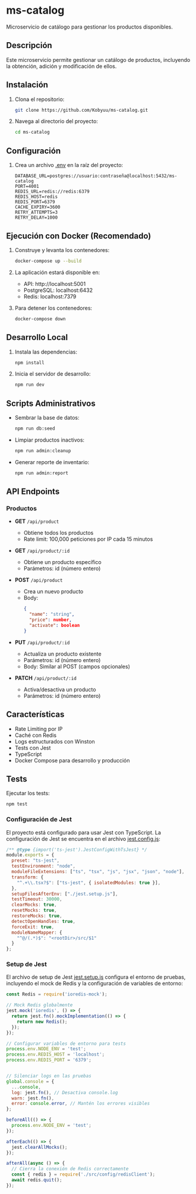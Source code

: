 # ms-catalog

Microservicio de catálogo para gestionar los productos disponibles.

## Descripción

Este microservicio permite gestionar un catálogo de productos, incluyendo la obtención, adición y modificación de ellos.

## Instalación

1. Clona el repositorio:
    ```sh
    git clone https://github.com/Kobyuu/ms-catalog.git
    ```
2. Navega al directorio del proyecto:
    ```sh
    cd ms-catalog
    ```

## Configuración

1. Crea un archivo [.env](http://_vscodecontentref_/1) en la raíz del proyecto:
    ```env
    DATABASE_URL=postgres://usuario:contraseña@localhost:5432/ms-catalog
    PORT=4001
    REDIS_URL=redis://redis:6379
    REDIS_HOST=redis
    REDIS_PORT=6379
    CACHE_EXPIRY=3600
    RETRY_ATTEMPTS=3
    RETRY_DELAY=1000
    ```

## Ejecución con Docker (Recomendado)

1. Construye y levanta los contenedores:
    ```sh
    docker-compose up --build
    ```

2. La aplicación estará disponible en:
    - API: http://localhost:5001
    - PostgreSQL: localhost:6432
    - Redis: localhost:7379

3. Para detener los contenedores:
    ```sh
    docker-compose down
    ```

## Desarrollo Local

1. Instala las dependencias:
    ```sh
    npm install
    ```

2. Inicia el servidor de desarrollo:
    ```sh
    npm run dev
    ```

## Scripts Administrativos

- Sembrar la base de datos:
    ```sh
    npm run db:seed
    ```

- Limpiar productos inactivos:
    ```sh
    npm run admin:cleanup
    ```

- Generar reporte de inventario:
    ```sh
    npm run admin:report
    ```

## API Endpoints

### Productos

- **GET** `/api/product`
  - Obtiene todos los productos
  - Rate limit: 100,000 peticiones por IP cada 15 minutos

- **GET** `/api/product/:id`
  - Obtiene un producto específico
  - Parámetros: id (número entero)

- **POST** `/api/product`
  - Crea un nuevo producto
  - Body:
    ```json
    {
      "name": "string", 
      "price": number,
      "activate": boolean
    }
    ```

- **PUT** `/api/product/:id`
  - Actualiza un producto existente
  - Parámetros: id (número entero)
  - Body: Similar al POST (campos opcionales)

- **PATCH** `/api/product/:id`
  - Activa/desactiva un producto
  - Parámetros: id (número entero)

## Características

- Rate Limiting por IP
- Caché con Redis
- Logs estructurados con Winston
- Tests con Jest
- TypeScript
- Docker Compose para desarrollo y producción

## Tests

Ejecutar los tests:
```sh
npm test
```

### Configuración de Jest

El proyecto está configurado para usar Jest con TypeScript. La configuración de Jest se encuentra en el archivo [jest.config.js](jest.config.js):

```javascript
/** @type {import('ts-jest').JestConfigWithTsJest} */
module.exports = {
  preset: "ts-jest",
  testEnvironment: "node",
  moduleFileExtensions: ["ts", "tsx", "js", "jsx", "json", "node"],
  transform: {
    "^.+\\.tsx?$": ["ts-jest", { isolatedModules: true }],
  },
  setupFilesAfterEnv: ["./jest.setup.js"],
  testTimeout: 30000,
  clearMocks: true,
  resetMocks: true,
  restoreMocks: true,
  detectOpenHandles: true,
  forceExit: true,
  moduleNameMapper: {
    "^@/(.*)$": "<rootDir>/src/$1"
  }
};
```

### Setup de Jest

El archivo de setup de Jest [jest.setup.js](jest.setup.js) configura el entorno de pruebas, incluyendo el mock de Redis y la configuración de variables de entorno:

```javascript
const Redis = require('ioredis-mock');

// Mock Redis globalmente
jest.mock('ioredis', () => {
  return jest.fn().mockImplementation(() => {
    return new Redis();
  });
});

// Configurar variables de entorno para tests
process.env.NODE_ENV = 'test';
process.env.REDIS_HOST = 'localhost';
process.env.REDIS_PORT = '6379';


// Silenciar logs en las pruebas
global.console = {
  ...console,
  log: jest.fn(), // Desactiva console.log
  warn: jest.fn(),
  error: console.error, // Mantén los errores visibles
};

beforeAll(() => {
  process.env.NODE_ENV = 'test';
});

afterEach(() => {
  jest.clearAllMocks();
});

afterAll(async () => {
  // Cierra la conexión de Redis correctamente
  const { redis } = require('./src/config/redisClient');
  await redis.quit();
});
```